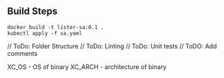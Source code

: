 ## Build Steps

    docker build -t lister-sa:0.1 .
    kubectl apply -f sa.yaml


// ToDo: Folder Structure
// ToDo: Linting
// ToDo: Unit tests
// ToDO: Add comments

XC_OS - OS of binary
XC_ARCH - architecture of binary
